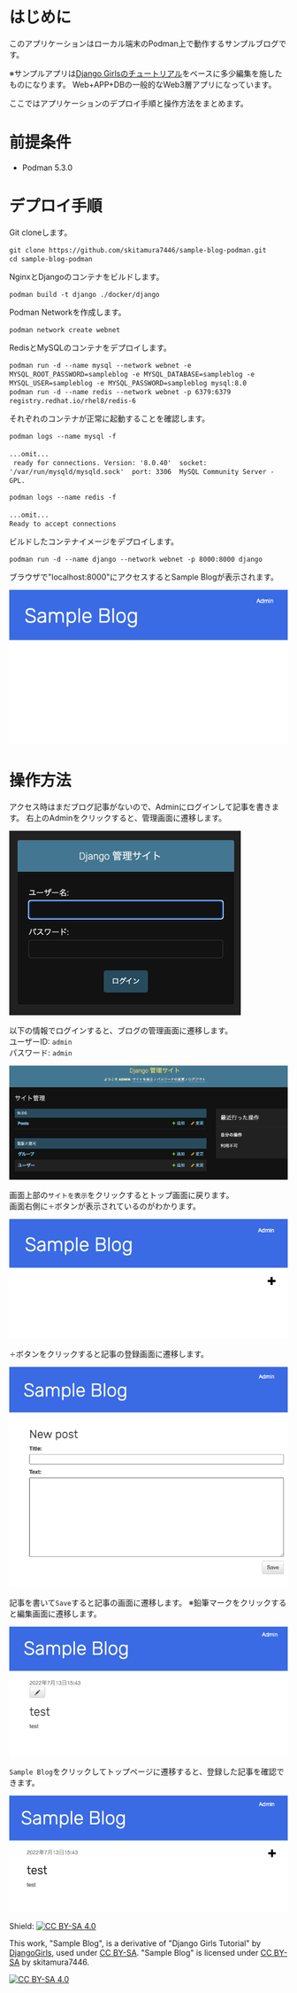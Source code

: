 # はじめに
このアプリケーションはローカル端末のPodman上で動作するサンプルブログです。

※サンプルアプリは[Django Girlsのチュートリアル](https://tutorial.djangogirls.org/ja/)をベースに多少編集を施したものになります。
Web+APP+DBの一般的なWeb3層アプリになっています。

ここではアプリケーションのデプロイ手順と操作方法をまとめます。

# 前提条件
* Podman 5.3.0


# デプロイ手順
Git cloneします。
```
git clone https://github.com/skitamura7446/sample-blog-podman.git
cd sample-blog-podman
```


NginxとDjangoのコンテナをビルドします。
```
podman build -t django ./docker/django
```

Podman Networkを作成します。
```
podman network create webnet
```

RedisとMySQLのコンテナをデプロイします。
```
podman run -d --name mysql --network webnet -e MYSQL_ROOT_PASSWORD=sampleblog -e MYSQL_DATABASE=sampleblog -e MYSQL_USER=sampleblog -e MYSQL_PASSWORD=sampleblog mysql:8.0
podman run -d --name redis --network webnet -p 6379:6379 registry.redhat.io/rhel8/redis-6
```

それぞれのコンテナが正常に起動することを確認します。
```
podman logs --name mysql -f

...omit...
 ready for connections. Version: '8.0.40'  socket: '/var/run/mysqld/mysqld.sock'  port: 3306  MySQL Community Server - GPL.
```
```
podman logs --name redis -f

...omit...
Ready to accept connections
```

ビルドしたコンテナイメージをデプロイします。
```
podman run -d --name django --network webnet -p 8000:8000 django
```

ブラウザで"localhost:8000"にアクセスするとSample Blogが表示されます。

![blog](./images/top.png)

# 操作方法
アクセス時はまだブログ記事がないので、Adminにログインして記事を書きます。
右上のAdminをクリックすると、管理画面に遷移します。

![blog](./images/admin_login.png)

以下の情報でログインすると、ブログの管理画面に遷移します。  
ユーザーID: `admin`  
パスワード: `admin`

![blog](./images/admin_top.png)

画面上部の`サイトを表示`をクリックするとトップ画面に戻ります。  
画面右側に`＋`ボタンが表示されているのがわかります。

![blog](./images/top_logined.png)

`＋`ボタンをクリックすると記事の登録画面に遷移します。

![blog](./images/post_blog.png)

記事を書いて`Save`すると記事の画面に遷移します。
※鉛筆マークをクリックすると編集画面に遷移します。

![blog](./images/blog_page.png)

`Sample Blog`をクリックしてトップページに遷移すると、登録した記事を確認できます。

![blog](./images/top_posted.png)



Shield: [![CC BY-SA 4.0][cc-by-sa-shield]][cc-by-sa]

This work, "Sample Blog", is a derivative of "Django Girls Tutorial"  by [DjangoGirls](https://djangogirls.org/en/), used under [CC BY-SA](https://creativecommons.org/licenses/by-sa/4.0/).
"Sample Blog" is licensed under [CC BY-SA](https://creativecommons.org/licenses/by-sa/4.0/) by skitamura7446.

[![CC BY-SA 4.0][cc-by-sa-image]][cc-by-sa]

[cc-by-sa]: http://creativecommons.org/licenses/by-sa/4.0/
[cc-by-sa-image]: https://licensebuttons.net/l/by-sa/4.0/88x31.png
[cc-by-sa-shield]: https://img.shields.io/badge/License-CC%20BY--SA%204.0-lightgrey.svg
